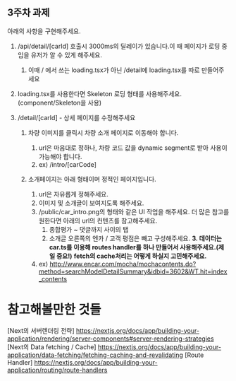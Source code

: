 ## 3주차 과제

아래의 사항을 구현해주세요.

1. /api/detail/[carId] 호출시 3000ms의 딜레이가 있습니다.이 때 페이지가 로딩 중임을 유저가 알 수 있게 해주세요.
   1. 이때 / 에서 쓰는 loading.tsx가 아닌 /detail에 loading.tsx를 따로 만들어주세요
2. loading.tsx를 사용한다면 Skeleton 로딩 형태를 사용해주세요.(component/Skeleton을 사용)
3. /detail/[carId] - 상세 페이지를 수정해주세요

   1. 차량 이미지를 클릭시 차량 소개 페이지로 이동해야 합니다.

      1. url은 마음대로 정하나, 차량 코드 값을 dynamic segment로 받아 사용이 가능해야 합니다.
      2. ex) /intro/[carCode]

   2. 소개페이지는 아래 형태이며 정적인 페이지입니다.

      1. url은 자유롭게 정해주세요.
      2. 이미지 및 소개글이 보여지도록 해주세요.
      3. /public/car_intro.png의 형태와 같은 UI 작업을 해주세요. 더 많은 참고를 원한다면 아래의 url의 컨텐츠를 참고해주세요.
         1. 종합평가 ~ 댓글까지 사이의 탭
         2. 소개글 오른쪽의 엔카 / 고객 평점은 빼고 구성해주세요.
            **3. 데이터는 car.ts를 이용해 routes handler를 하나 만들어서 사용해주세요.(제일 중요!)**
            **fetch의 cache처리는 어떻게 하실지 고민해주세요.**
      4. ex) http://www.encar.com/mocha/mochacontents.do?method=searchModelDetailSummary&idbid=3602&WT.hit=index_contents

# 참고해볼만한 것들

[Next의 서버렌더링 전략] https://nextjs.org/docs/app/building-your-application/rendering/server-components#server-rendering-strategies
[Next의 Data fetching / Cache] https://nextjs.org/docs/app/building-your-application/data-fetching/fetching-caching-and-revalidating
[Route Handler] https://nextjs.org/docs/app/building-your-application/routing/route-handlers

